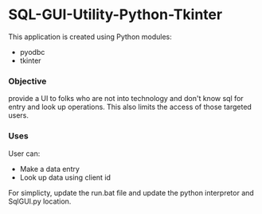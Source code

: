 # SQL-GUI-Utility-Python-Tkinter
This application is created using Python modules:
<br>
- pyodbc
- tkinter


### Objective
provide a UI to folks who are not into technology and don't know sql for entry and look up operations. This also limits the access of those targeted users.

### Uses
User can: <br>
- Make a data entry
- Look up data using client id

For simplicty, update the run.bat file and update the python interpretor and SqlGUI.py location.
